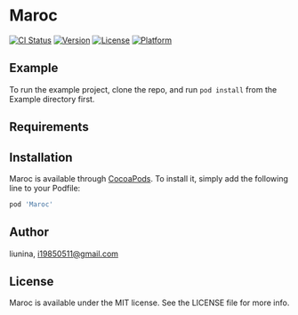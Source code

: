 # Maroc

[![CI Status](https://img.shields.io/travis/liunina/Maroc.svg?style=flat)](https://travis-ci.org/liunina/Maroc)
[![Version](https://img.shields.io/cocoapods/v/Maroc.svg?style=flat)](https://cocoapods.org/pods/Maroc)
[![License](https://img.shields.io/cocoapods/l/Maroc.svg?style=flat)](https://cocoapods.org/pods/Maroc)
[![Platform](https://img.shields.io/cocoapods/p/Maroc.svg?style=flat)](https://cocoapods.org/pods/Maroc)

## Example

To run the example project, clone the repo, and run `pod install` from the Example directory first.

## Requirements

## Installation

Maroc is available through [CocoaPods](https://cocoapods.org). To install
it, simply add the following line to your Podfile:

```ruby
pod 'Maroc'
```

## Author

liunina, i19850511@gmail.com

## License

Maroc is available under the MIT license. See the LICENSE file for more info.
